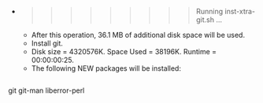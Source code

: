* >>>>>>>>> Running inst-xtra-git.sh ...
  * After this operation, 36.1 MB of additional disk space will be used.
  * Install git.
  * Disk size = 4320576K. Space Used = 38196K. Runtime = 00:00:00:25.
  * The following NEW packages will be installed:
  ```bash
git git-man liberror-perl
  ```

